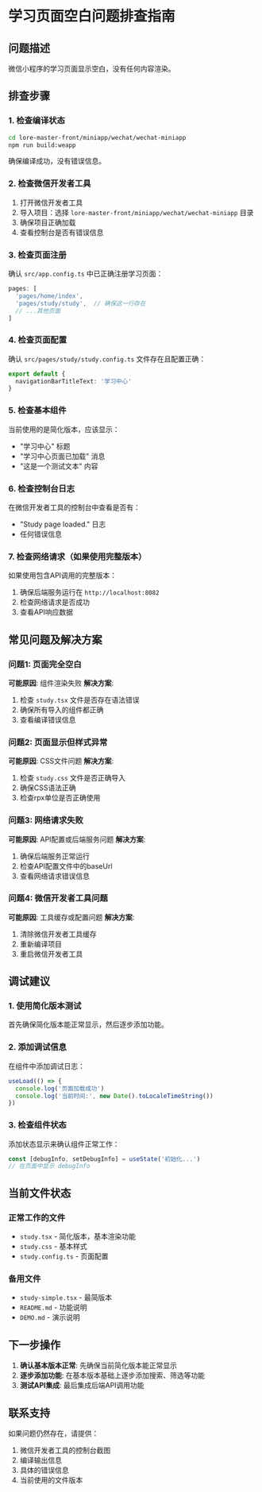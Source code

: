 # 学习页面空白问题排查指南

## 问题描述
微信小程序的学习页面显示空白，没有任何内容渲染。

## 排查步骤

### 1. 检查编译状态
```bash
cd lore-master-front/miniapp/wechat/wechat-miniapp
npm run build:weapp
```
确保编译成功，没有错误信息。

### 2. 检查微信开发者工具
1. 打开微信开发者工具
2. 导入项目：选择 `lore-master-front/miniapp/wechat/wechat-miniapp` 目录
3. 确保项目正确加载
4. 查看控制台是否有错误信息

### 3. 检查页面注册
确认 `src/app.config.ts` 中已正确注册学习页面：
```typescript
pages: [
  'pages/home/index',
  'pages/study/study',  // 确保这一行存在
  // ...其他页面
]
```

### 4. 检查页面配置
确认 `src/pages/study/study.config.ts` 文件存在且配置正确：
```typescript
export default {
  navigationBarTitleText: '学习中心'
}
```

### 5. 检查基本组件
当前使用的是简化版本，应该显示：
- "学习中心" 标题
- "学习中心页面已加载" 消息
- "这是一个测试文本" 内容

### 6. 检查控制台日志
在微信开发者工具的控制台中查看是否有：
- "Study page loaded." 日志
- 任何错误信息

### 7. 检查网络请求（如果使用完整版本）
如果使用包含API调用的完整版本：
1. 确保后端服务运行在 `http://localhost:8082`
2. 检查网络请求是否成功
3. 查看API响应数据

## 常见问题及解决方案

### 问题1: 页面完全空白
**可能原因**: 组件渲染失败
**解决方案**: 
1. 检查 `study.tsx` 文件是否存在语法错误
2. 确保所有导入的组件都正确
3. 查看编译错误信息

### 问题2: 页面显示但样式异常
**可能原因**: CSS文件问题
**解决方案**:
1. 检查 `study.css` 文件是否正确导入
2. 确保CSS语法正确
3. 检查rpx单位是否正确使用

### 问题3: 网络请求失败
**可能原因**: API配置或后端服务问题
**解决方案**:
1. 确保后端服务正常运行
2. 检查API配置文件中的baseUrl
3. 查看网络请求错误信息

### 问题4: 微信开发者工具问题
**可能原因**: 工具缓存或配置问题
**解决方案**:
1. 清除微信开发者工具缓存
2. 重新编译项目
3. 重启微信开发者工具

## 调试建议

### 1. 使用简化版本测试
首先确保简化版本能正常显示，然后逐步添加功能。

### 2. 添加调试信息
在组件中添加调试日志：
```typescript
useLoad(() => {
  console.log('页面加载成功')
  console.log('当前时间:', new Date().toLocaleTimeString())
})
```

### 3. 检查组件状态
添加状态显示来确认组件正常工作：
```typescript
const [debugInfo, setDebugInfo] = useState('初始化...')
// 在页面中显示 debugInfo
```

## 当前文件状态

### 正常工作的文件
- `study.tsx` - 简化版本，基本渲染功能
- `study.css` - 基本样式
- `study.config.ts` - 页面配置

### 备用文件
- `study-simple.tsx` - 最简版本
- `README.md` - 功能说明
- `DEMO.md` - 演示说明

## 下一步操作

1. **确认基本版本正常**: 先确保当前简化版本能正常显示
2. **逐步添加功能**: 在基本版本基础上逐步添加搜索、筛选等功能
3. **测试API集成**: 最后集成后端API调用功能

## 联系支持

如果问题仍然存在，请提供：
1. 微信开发者工具的控制台截图
2. 编译输出信息
3. 具体的错误信息
4. 当前使用的文件版本
